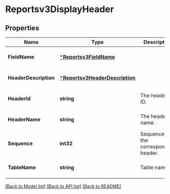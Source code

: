# Reportsv3DisplayHeader

## Properties
Name | Type | Description | Notes
------------ | ------------- | ------------- | -------------
**FieldName** | [***Reportsv3FieldName**](reportsv3FieldName.md) |  | [optional] [default to null]
**HeaderDescription** | [***Reportsv3HeaderDescription**](reportsv3HeaderDescription.md) |  | [optional] [default to null]
**HeaderId** | **string** | The header ID. | [optional] [default to null]
**HeaderName** | **string** | The header name. | [optional] [default to null]
**Sequence** | **int32** | Sequence of the corresponding header. | [optional] [default to null]
**TableName** | **string** | Table name. | [optional] [default to null]

[[Back to Model list]](../README.md#documentation-for-models) [[Back to API list]](../README.md#documentation-for-api-endpoints) [[Back to README]](../README.md)


